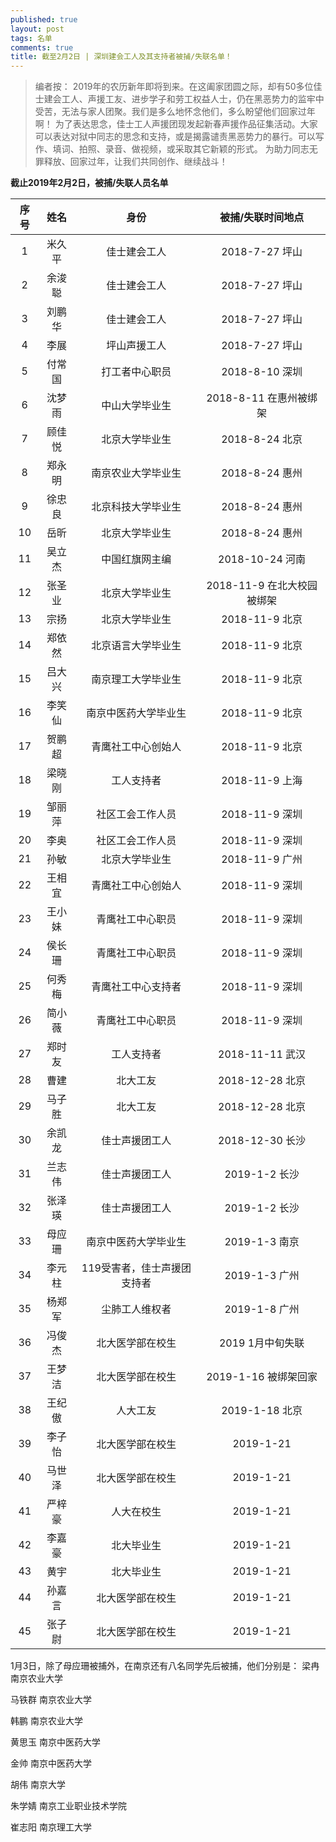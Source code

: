 ```yaml
---
published: true
layout: post
tags: 名单
comments: true
title: 截至2月2日 | 深圳建会工人及其支持者被捕/失联名单！
---
```

<blockquote>
编者按： 2019年的农历新年即将到来。在这阖家团圆之际，却有50多位佳士建会工人、声援工友、进步学子和劳工权益人士，仍在黑恶势力的监牢中受苦，无法与家人团聚。我们是多么地怀念他们，多么盼望他们回家过年啊！
为了表达思念，佳士工人声援团现发起新春声援作品征集活动。大家可以表达对狱中同志的思念和支持，或是揭露谴责黑恶势力的暴行。可以写作、填词、拍照、录音、做视频，或采取其它新颖的形式。
为助力同志无罪释放、回家过年，让我们共同创作、继续战斗！
</blockquote>

**截止2019年2月2日，被捕/失联人员名单**

序号|姓名|身份|被捕/失联时间地点
:--:|:--:|:--:|:--:
1|米久平|佳士建会工人| 2018-7-27 坪山
2|余浚聪|佳士建会工人| 2018-7-27 坪山
3|刘鹏华|佳士建会工人| 2018-7-27 坪山
4|李展  |坪山声援工人| 2018-7-27 坪山
5|付常国|打工者中心职员| 2018-8-10 深圳
6|沈梦雨|中山大学毕业生| 2018-8-11 在惠州被绑架
7|顾佳悦|北京大学毕业生| 2018-8-24 北京
8|郑永明|南京农业大学毕业生|2018-8-24 惠州
9|徐忠良|北京科技大学毕业生| 2018-8-24 惠州
10|岳昕 |北京大学毕业生| 2018-8-24 惠州
11|吴立杰|中国红旗网主编| 2018-10-24 河南
12|张圣业|北京大学毕业生| 2018-11-9 在北大校园被绑架
13|宗扬  |北京大学毕业生| 2018-11-9 北京
14|郑依然|北京语言大学毕业生| 2018-11-9 北京
15|吕大兴|南京理工大学毕业生| 2018-11-9 北京
16|李笑仙|南京中医药大学毕业生| 2018-11-9 北京
17|贺鹏超|青鹰社工中心创始人| 2018-11-9 北京
18|梁晓刚|工人支持者| 2018-11-9 上海
19|邹丽萍|社区工会工作人员| 2018-11-9 深圳
20|李奥  |社区工会工作人员| 2018-11-9 深圳
21|孙敏  |北京大学毕业生| 2018-11-9 广州
22|王相宜|青鹰社工中心创始人| 2018-11-9 深圳
23|王小妹|青鹰社工中心职员| 2018-11-9 深圳
24|侯长珊|青鹰社工中心职员| 2018-11-9 深圳
25|何秀梅|青鹰社工中心支持者| 2018-11-9 深圳
26|简小薇|青鹰社工中心职员| 2018-11-9 深圳
27|郑时友|工人支持者| 2018-11-11 武汉
28|曹建|北大工友| 2018-12-28 北京
29|马子胜|北大工友 | 2018-12-28 北京
30|余凯龙|佳士声援团工人 | 2018-12-30 长沙
31|兰志伟|佳士声援团工人 | 2019-1-2 长沙
32|张泽瑛|佳士声援团工人 | 2019-1-2 长沙
33|母应珊|南京中医药大学毕业生 | 2019-1-3 南京
34|李元柱|119受害者，佳士声援团支持者 | 2019-1-3 广州
35|杨郑军|尘肺工人维权者| 2019-1-8 广州
36|冯俊杰|北大医学部在校生 | 2019 1月中旬失联
37|王梦洁|北大医学部在校生 | 2019-1-16 被绑架回家
38|王纪傲|人大工友 | 2019-1-18 北京
39|李子怡|北大医学部在校生|2019-1-21
40|马世泽|北大医学部在校生|2019-1-21
41|严梓豪|人大在校生|2019-1-21
42|李嘉豪|北大毕业生|2019-1-21
43|黄宇|北大毕业生|2019-1-21
44|孙嘉言|北大医学部在校生| 2019-1-21
45|张子尉|北大医学部在校生| 2019-1-21

1月3日，除了母应珊被捕外，在南京还有八名同学先后被捕，他们分别是：
梁冉 南京农业大学

马铁群 南京农业大学

韩鹏 南京农业大学

黄思玉 南京中医药大学

金帅 南京中医药大学

胡伟 南京大学

朱学婧 南京工业职业技术学院

崔志阳 南京理工大学

